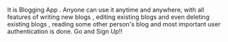 It is Blogging App . Anyone can use it anytime and anywhere, with all features of writing new blogs , editing existing blogs and even deleting existing blogs , reading some other person's blog and most important user authentication is done. Go and Sign Up!!
